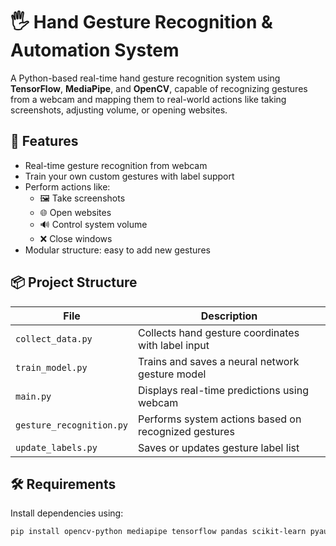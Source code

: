 # 🖐️ Hand Gesture Recognition & Automation System

A Python-based real-time hand gesture recognition system using **TensorFlow**, **MediaPipe**, and **OpenCV**, capable of recognizing gestures from a webcam and mapping them to real-world actions like taking screenshots, adjusting volume, or opening websites.

## 🚀 Features

- Real-time gesture recognition from webcam
- Train your own custom gestures with label support
- Perform actions like:
  - 🖼️ Take screenshots
  - 🌐 Open websites
  - 🔊 Control system volume
  - ❌ Close windows
- Modular structure: easy to add new gestures

## 📦 Project Structure

| File                    | Description |
|-------------------------|-------------|
| `collect_data.py`       | Collects hand gesture coordinates with label input |
| `train_model.py`        | Trains and saves a neural network gesture model |
| `main.py`               | Displays real-time predictions using webcam |
| `gesture_recognition.py`| Performs system actions based on recognized gestures |
| `update_labels.py`      | Saves or updates gesture label list |

## 🛠️ Requirements

Install dependencies using:

```bash
pip install opencv-python mediapipe tensorflow pandas scikit-learn pyautogui

